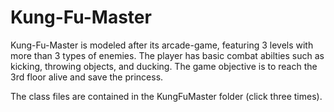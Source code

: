 # Kung-Fu-Master
Kung-Fu-Master is modeled after its arcade-game, featuring 3 levels with more than 3 types of enemies. The player has basic combat abilties such as kicking, throwing objects, and ducking. The game objective is to reach the 3rd floor alive and save the princess.

The class files are contained in the KungFuMaster folder (click three times).

